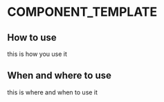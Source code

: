# COMPONENT_TEMPLATE

## How to use

this is how you use it

## When and where to use

this is where and when to use it
